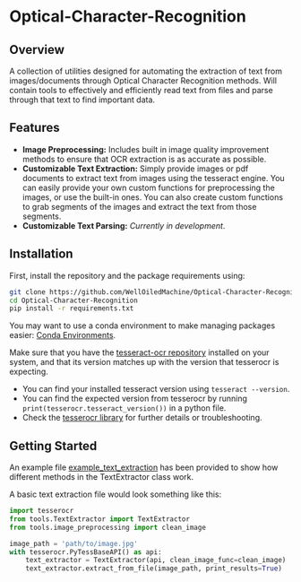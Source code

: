 # Optical-Character-Recognition

## Overview
A collection of utilities designed for automating the extraction of text from images/documents through Optical Character Recognition methods.
Will contain tools to effectively and efficiently read text from files and parse through that text to find important data.

## Features
- **Image Preprocessing:** Includes built in image quality improvement methods to ensure that OCR extraction is as accurate as possible.
- **Customizable Text Extraction:** Simply provide images or pdf documents to extract text from images using the tesseract engine. You can easily provide your own custom functions for preprocessing the images, or use the built-in ones. You can also create custom functions to grab segments of the images and extract the text from those segments.
- **Customizable Text Parsing:** *Currently in development*. 

## Installation
First, install the repository and the package requirements using:
```bash
git clone https://github.com/WellOiledMachine/Optical-Character-Recognition.git
cd Optical-Character-Recognition
pip install -r requirements.txt
```
You may want to use a conda environment to make managing packages easier: [Conda Environments](https://conda.io/projects/conda/en/latest/user-guide/tasks/manage-environments.html).

Make sure that you have the [tesseract-ocr repository](https://tesseract-ocr.github.io/tessdoc/Installation.html) installed on your system, and that its version matches up with the version that tesserocr is expecting.
 - You can find your installed tesseract version using `tesseract --version`.  
 - You can find the expected version from tesserocr by running `print(tesserocr.tesseract_version())` in a python file.  
 - Check the [tesserocr library](https://github.com/sirfz/tesserocr) for further details or troubleshooting.

## Getting Started
An example file [example_text_extraction](example_text_extraction.py) has been provided to show how different methods in the TextExtractor class work.

A basic text extraction file would look something like this:
```py
import tesserocr
from tools.TextExtractor import TextExtractor
from tools.image_preprocessing import clean_image

image_path = 'path/to/image.jpg'
with tesserocr.PyTessBaseAPI() as api:
    text_extractor = TextExtractor(api, clean_image_func=clean_image)
    text_extractor.extract_from_file(image_path, print_results=True)
```

